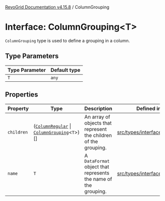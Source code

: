 [RevoGrid Documentation v4.15.8](README.md) / ColumnGrouping

# Interface: ColumnGrouping\<T\>

`ColumnGrouping` type is used to define a grouping in a column.

## Type Parameters

| Type Parameter | Default type |
| ------ | ------ |
| `T` | `any` |

## Properties

| Property | Type | Description | Defined in |
| ------ | ------ | ------ | ------ |
| `children` | ([`ColumnRegular`](Interface.ColumnRegular.md) \| [`ColumnGrouping`](Interface.ColumnGrouping.md)\<`T`\>)[] | An array of objects that represent the children of the grouping. | [src/types/interfaces.ts:103](https://github.com/revolist/revogrid/blob/2ac43d2713c9d394ff33675f959c6432bf5aa023/src/types/interfaces.ts#L103) |
| `name` | `T` | A `DataFormat` object that represents the name of the grouping. | [src/types/interfaces.ts:107](https://github.com/revolist/revogrid/blob/2ac43d2713c9d394ff33675f959c6432bf5aa023/src/types/interfaces.ts#L107) |
